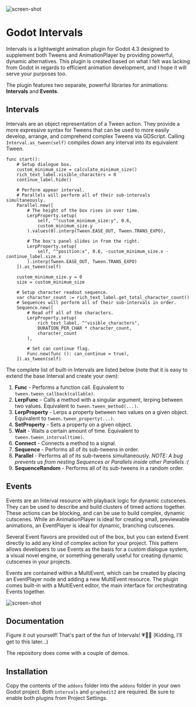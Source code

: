 ![screen-shot](https://github.com/fauxhaus/godot-intervals/blob/main/readme/banner.png)

# Godot Intervals

Intervals is a lightweight animation plugin for Godot 4.3 designed to supplement both Tweens and AnimationPlayer by providing powerful, dynamic alternatives.
This plugin is created based on what I felt was lacking from Godot in regards to efficient animation development, and I hope it will serve your purposes too.

The plugin features two separate, powerful libraries for animations: **Intervals** and **Events**.

## Intervals

Intervals are an object representation of a Tween action. They provide a more expressive syntax for Tweens that can be used to more easily develop, arrange, and comprehend complex Tweens via GDScript.
Calling `Interval.as_tween(self)` compiles down any interval into its equivalent Tween.

```gdscript
func start():
	# Setup dialogue box.
	custom_minimum_size = calculate_minimum_size()
	rich_text_label.visible_characters = 0
	continue_label.hide()
	
	# Perform appear interval.
	# Parallels will perform all of their sub-intervals simultaneously.
	Parallel.new([
		# The height of the box rises in over time.
		LerpProperty.setup(
			self, ^"custom_minimum_size:y", 0.6,
			custom_minimum_size.y
		).values(0).interp(Tween.EASE_OUT, Tween.TRANS_EXPO),
		
		# The box's panel slides in from the right.
		LerpProperty.setup(
			self, ^"position:x", 0.6, -custom_minimum_size.x - continue_label.size.x
		).interp(Tween.EASE_OUT, Tween.TRANS_EXPO)
	]).as_tween(self)
	
	custom_minimum_size.y = 0
	size = custom_minimum_size
	
	# Setup character readout sequence.
	var character_count := rich_text_label.get_total_character_count()
	# Sequences will perform all of their sub-intervals in order.
	Sequence.new([
		# Read off all of the characters.
		LerpProperty.setup(
			rich_text_label, ^"visible_characters",
			DURATION_PER_CHAR * character_count,
			character_count
		),
		
		# Set can continue flag.
		Func.new(func (): can_continue = true),
	]).as_tween(self)
```

The complete list of built-in Intervals are listed below (note that it is easy to extend the base Interval and create your own):
1. **Func** - Performs a function call. Equivalent to `tween.tween_callback(callable)`.
2. **LerpFunc** - Calls a method with a singular argument, lerping between two values. Equivalent to `tween.tween_method(...)`.
3. **LerpProperty** - Lerps a property between two values on a given object. Equivalent to `tween.tween_property(...)`.
4. **SetProperty** - Sets a property on a given object.
5. **Wait** - Waits a certain amount of time. Equivalent to `tween.tween_interval(time)`.
6. **Connect** - Connects a method to a signal.
7. **Sequence** - Performs all of its sub-tweens in order.
8. **Parallel** - Performs all of its sub-tweens simultaneously. *NOTE: A bug prevents us from nesting Sequences or Parallels inside other Parallels :(*
9. **SequenceRandom** - Performs all of its sub-tweens in a random order.

## Events

Events are an Interval resource with playback logic for dynamic cutscenes. They can be used to describe and build clusters of timed actions together. These actions can be blocking, and can be use to build complex, dynamic cutscenes.
While an AnimationPlayer is ideal for creating small, previewable animations, an EventPlayer is ideal for dynamic, branching cutscenes.

Several Event flavors are provided out of the box, but you can extend Event directly to add any kind of complex action for your project.
This pattern allows developers to use Events as the basis for a custom dialogue system, a visual novel engine, or something generally useful for creating dynamic cutscenes in your projects.

Events are contained within a MultiEvent, which can be created by placing an EventPlayer node and adding a new MultiEvent resource. The plugin comes built-in with a MultiEvent editor, the main interface for orchestrating Events together. 

![screen-shot](https://github.com/fauxhaus/godot-intervals/blob/main/readme/pic01.png)

## Documentation

Figure it out yourself! That's part of the fun of Intervals! 💗💐🌸 (Kidding, I'll get to this later...)

The repository does come with a couple of demos.

## Installation

Copy the contents of the `addons` folder into the `addons` folder in your own Godot project. Both `intervals` and `graphedit2` are required. Be sure to enable both plugins from Project Settings.
